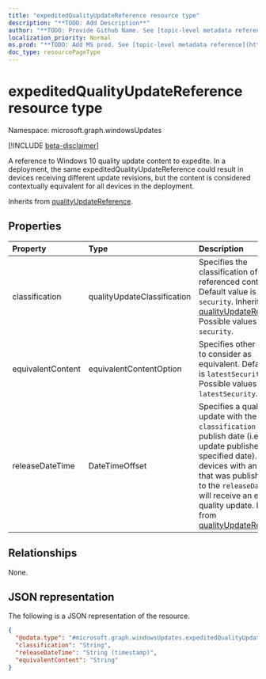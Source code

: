 ```yaml
---
title: "expeditedQualityUpdateReference resource type"
description: "**TODO: Add Description**"
author: "**TODO: Provide Github Name. See [topic-level metadata reference](https://msgo.azurewebsites.net/add/document/guidelines/metadata.html#topic-level-metadata)**"
localization_priority: Normal
ms.prod: "**TODO: Add MS prod. See [topic-level metadata reference](https://msgo.azurewebsites.net/add/document/guidelines/metadata.html#topic-level-metadata)**"
doc_type: resourcePageType
---
```


# expeditedQualityUpdateReference resource type

Namespace: microsoft.graph.windowsUpdates

[!INCLUDE [beta-disclaimer](../../includes/beta-disclaimer.md)]

A reference to Windows 10 quality update content to expedite. In a deployment, the same expeditedQualityUpdateReference could result in devices receiving different update revisions, but the content is considered contextually equivalent for all devices in the deployment.


Inherits from [qualityUpdateReference](../resources/windowsupdates-qualityupdatereference.md).

## Properties
|Property|Type|Description|
|:---|:---|:---|
|classification|qualityUpdateClassification|Specifies the classification of the referenced content. Default value is `security`. Inherited from [qualityUpdateReference](../resources/windowsupdates-qualityupdatereference.md). Possible values are: `security`.|
|equivalentContent|equivalentContentOption|Specifies other content to consider as equivalent. Default value is `latestSecurity`. Possible values are: `latestSecurity`.|
|releaseDateTime|DateTimeOffset|Specifies a quality update with the given `classification` by its publish date (i.e. the last update published on the specified date). Any devices with an update that was published prior to the `releaseDateTime` will receive an expedited quality update. Inherited from [qualityUpdateReference](../resources/windowsupdates-qualityupdatereference.md)|

## Relationships
None.

## JSON representation
The following is a JSON representation of the resource.
<!-- {
  "blockType": "resource",
  "@odata.type": "microsoft.graph.windowsUpdates.expeditedQualityUpdateReference"
}
-->
``` json
{
  "@odata.type": "#microsoft.graph.windowsUpdates.expeditedQualityUpdateReference",
  "classification": "String",
  "releaseDateTime": "String (timestamp)",
  "equivalentContent": "String"
}
```

